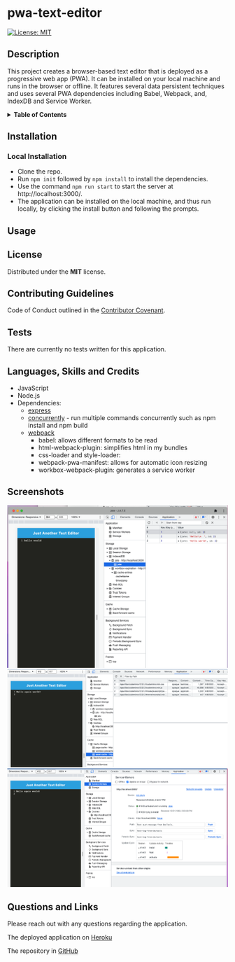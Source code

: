 # pwa-text-editor
[![License: MIT](https://img.shields.io/badge/License-MIT-yellow.svg)](https://opensource.org/licenses/MIT)

## Description
This project creates a browser-based text editor that is deployed as a progressive web app (PWA). It can be installed on your local machine and runs in the browser or offline.  It features several data persistent techniques and uses several PWA dependencies including Babel, Webpack, and, IndexDB and Service Worker. 

<details>
<summary><strong>Table of Contents</strong></summary>

- [pwa-text-editor](#pwa-text-editor)
  - [Description](#description)
  - [Installation](#installation)
    - [Local Installation](#local-installation)
  - [Usage](#usage)
  - [License](#license)
  - [Contributing Guidelines](#contributing-guidelines)
  - [Tests](#tests)
  - [Languages, Skills and Credits](#languages-skills-and-credits)
  - [Screenshots](#screenshots)
  - [Questions and Links](#questions-and-links)
</details>

## Installation
### Local Installation
- Clone the repo.
- Run `npm init` followed by `npm install` to install the dependencies.
- Use the command `npm run start` to start the server at http://localhost:3000/.
- The application can be installed on the local machine, and thus run locally, by clicking the install button and following the prompts.

## Usage


## License
Distributed under the **MIT** license.

## Contributing Guidelines
Code of Conduct outlined in the [Contributor Covenant](https://www.contributor-covenant.org/).

## Tests
There are currently no tests written for this application.

## Languages, Skills and Credits
- JavaScript
- Node.js
- Dependencies:
    - [express](https://www.npmjs.com/package/express) 
    - [concurrently](https://www.npmjs.com/package/concurrently) - run multiple commands concurrently such as npm install and npm build 
    - [webpack](https://www.npmjs.com/package/webpack) 
        - babel: allows different formats to be read
        - html-webpack-plugin: simplifies html in my bundles
        - css-loader and style-loader: 
        - webpack-pwa-manifest: allows for automatic icon resizing
        - workbox-webpack-plugin: generates a service worker

## Screenshots

![Screenshot of application installed locally](./assets/Screen%20Shot%202022-09-08%20at%202.16.37%20PM.png)
![Screenshot from the inspect tool looking at Applications](./assets/Screen%20Shot%202022-09-08%20at%202.55.37%20PM.png)
![Screenshot of the registered service worker](./assets/Screen%20Shot%202022-09-08%20at%202.54.50%20PM.png)

## Questions and Links
Please reach out with any questions regarding the application.

The deployed application on [Heroku](https:)

The repository in [GitHub](https://github.com/amccorkl/PWA-text-editor)

 
